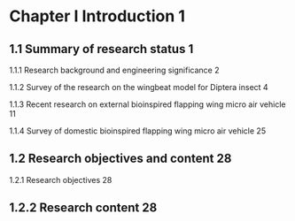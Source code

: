 ﻿# Chapter I Introduction							1

## 1.1 Summary of research status						1

1.1.1 Research background and engineering significance				2

1.1.2 Survey of the research on the wingbeat model for Diptera insect		4

1.1.3 Recent research on external bioinspired flapping wing micro air vehicle	11

1.1.4 Survey of domestic bioinspired flapping wing micro air vehicle		25

## 1.2 Research objectives and content						28

1.2.1 Research objectives							28

1.2.2 Research content								28
--------------------------------------------------------------------------------------------------------- 
